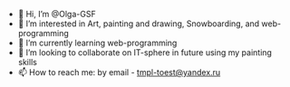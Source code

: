 - 👋 Hi, I’m @Olga-GSF
- 👀 I’m interested in Art, painting and drawing, Snowboarding, and web-programming
- 🌱 I’m currently learning web-programming
- 💞️ I’m looking to collaborate on IT-sphere in future using my painting skills
- 📫 How to reach me: by email - tmpl-toest@yandex.ru

<!---
Olga-GSF/Olga-GSF is a ✨ special ✨ repository because its `README.md` (this file) appears on your GitHub profile.
You can click the Preview link to take a look at your changes.
--->
